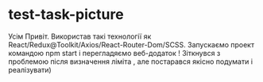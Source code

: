 # test-task-picture

Усім Привіт. Використав такі технології як React/Redux@Toolkit/Axios/React-Router-Dom/SCSS. Запускаємо проект командою npm start і перегладяємо веб-додаток ! Зіткнувся з проблемою після визначення ліміта , але постарався якісно подумати і реалізувати) 
